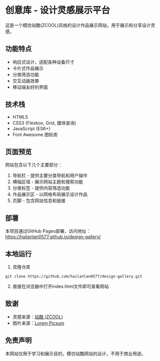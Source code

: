 # 创意库 - 设计灵感展示平台

这是一个模仿站酷(ZCOOL)风格的设计作品展示网站，用于展示和分享设计灵感。

## 功能特点

- 响应式设计，适配各种设备尺寸
- 卡片式作品展示
- 分类筛选功能
- 交互动画效果
- 移动端友好的界面

## 技术栈

- HTML5
- CSS3 (Flexbox, Grid, 媒体查询)
- JavaScript (ES6+)
- Font Awesome 图标库

## 页面预览

网站包含以下几个主要部分：

1. 导航栏 - 提供主要分类导航和用户操作
2. 横幅区域 - 展示网站主题和搜索功能
3. 分类标签 - 提供内容筛选功能
4. 作品展示区 - 以网格布局展示设计作品
5. 页脚 - 包含网站信息和链接

## 部署

本项目通过GitHub Pages部署，访问地址：https://hailanlan0577.github.io/design-gallery/

## 本地运行

1. 克隆仓库
```
git clone https://github.com/hailanlan0577/design-gallery.git
```

2. 直接在浏览器中打开index.html文件即可查看网站

## 致谢

- 灵感来源：[站酷 (ZCOOL)](https://www.zcool.com.cn/)
- 图片来源：[Lorem Picsum](https://picsum.photos/)

## 免责声明

本网站仅用于学习和展示目的，模仿站酷网站的设计，不用于商业用途。